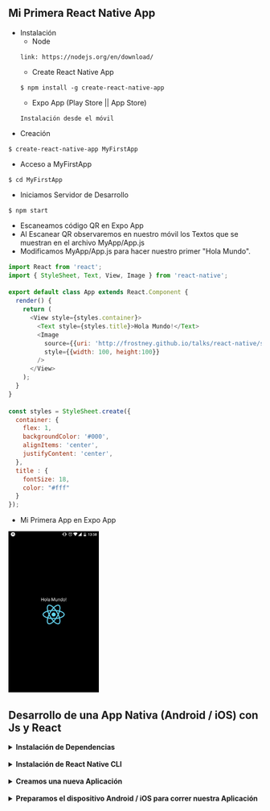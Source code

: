 ## Mi Primera React Native App
  * Instalación
    * Node
    ```
    link: https://nodejs.org/en/download/
    ```
    * Create React Native App
    ```
    $ npm install -g create-react-native-app
    ```
    * Expo App (Play Store || App Store)
    ```
    Instalación desde el móvil
    ```
  * Creación
  ```
  $ create-react-native-app MyFirstApp
  ```
  * Acceso a MyFirstApp
  ```
  $ cd MyFirstApp
  ```
  * Iniciamos Servidor de Desarrollo
  ```
  $ npm start
  ```
  * Escaneamos código QR en Expo App
  * Al Escanear QR observaremos en nuestro móvil los Textos que se muestran en el archivo MyApp/App.js
  * Modificamos MyApp/App.js para hacer nuestro primer "Hola Mundo".
  ```App.js
  import React from 'react';
  import { StyleSheet, Text, View, Image } from 'react-native';

  export default class App extends React.Component {
    render() {
      return (
        <View style={styles.container}>
          <Text style={styles.title}>Hola Mundo!</Text>
          <Image
            source={{uri: 'http://frostney.github.io/talks/react-native/slides/images/react-logo.png'}}
            style={{width: 100, height:100}}
          />
        </View>
      );
    }
  }

  const styles = StyleSheet.create({
    container: {
      flex: 1,
      backgroundColor: '#000',
      alignItems: 'center',
      justifyContent: 'center',
    },
    title : {
      fontSize: 18,
      color: "#fff"
    }
  });
  ```
  * Mi Primera App en Expo App
  <img height="320" src="https://github.com/jimacsx/React-Native/blob/master/MyFirstApp/public/img/MyFirstApp.jpeg"/>
  <br>

## Desarrollo de una App Nativa (Android / iOS) con Js y React
<details>
  <summary><b>Instalación de Dependencias</b></summary>
  <br>
  <ul>
    <li>Accedemos al apartado "Buildin projects with Native Code" dentro de la documentación de React Native (https://facebook.github.io/react-native/docs/getting-started.html#content).</li>
    <li>Dentro del enlace encontraremos la configuración requerida para cada SO.
      <ul>
        <li>macOS   -> iOS</li>
        <li>macOS   -> Android</li>
        <li>linux   -> Android</li>
        <li>windows -> Android</li>
      </ul>
    </li>
  </ul>
</details>
<br>
<details>
  <summary><b>Instalación de React Native CLI</b></summary>
  <br>
  <ul>
    <li>$ npm install -g react-native-cli</li>
    <li>Debemos exportar react-native a nuestras variables de entorno o path (mac/linux) para no tener problemas al correr el comando.</li>
    <li>Para exportar react-native a $PATH en linux/unix hacemos:
      <ul>
        <li>Agregamos en /etc/enviroment la ruta en donde se instaló react-native, algo como: PATH=$PATH:reactNativePath</li>
        <li>O editamos ~/.bashrc agregando una linea parecida a: export PATH=$PATH:reactNativePath</li>
      </ul>
    </li>
    <li>Para exportar react-native a $PATH en macOS hacemos:
      <ul>
        <li>Agregamos en /etc/paths la ruta en donde se instaló react-native</li>
        <li>O editamos cualquiera de los siguientes archivos:
          <ul>
            <li>/etc/profile</li>
            <li>~/.bash_profile</li>
            <li>~/.bash_login   (if .bash_profile does not exist)</li>
            <li>~/.profile      (if .bash_login does not exist)</li>
            <li>agregando una linea parecida a: export PATH=$PATH:reactNativePath</li>
          </ul>  
        </li>
      </ul>
    </li>
  </ul>
</details>
<br>
<details>
  <summary><b>Creamos una nueva Aplicación</b></summary>
  <br>
  <ul>
    <li>$ react-native init MyNativeApp</li>
    <li>$ cd MyNativeApp</li>
  </ul>
</details>
<br>
<details>
  <summary><b>Preparamos el dispositivo Android / iOS para correr nuestra Aplicación</b></summary>
  <br>
  <ul>
    <li>Hay dos maneras de correr nuestra App:
      <ul>
        <li>Utilizando un dispositivo virtual.</li>
        <li>Utilizando un dispositivo físico.</li>
      </ul>
    </li>
    <li>Para lo anterior checamos documentacion (https://facebook.github.io/react-native/docs/getting-started.html) en el apartado "Preparing the Android device".</li>
  </ul>
</details>

